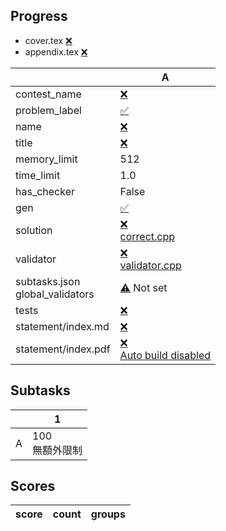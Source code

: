 
## Progress
<!-- progress start -->

- cover.tex [:x:](cover.tex)
- appendix.tex [:x:](appendix.tex)

| | A |
| --- | --- |
| contest_name |  [:x:](pA/problem.json) |
| problem_label |  [:white_check_mark:](pA/problem.json) |
| name |  [:x:](pA/problem.json) |
| title |  [:x:](pA/problem.json) |
| memory_limit |  512 |
| time_limit |  1.0 |
| has_checker |  False |
| gen | [:white_check_mark:](pA/gen) |
| solution | [:x:](pA/solution)<br>[correct.cpp](pA/solution/correct.cpp) |
| validator | [:x:](pA/validator)<br>[validator.cpp](pA/validator/validator.cpp) |
| subtasks.json<br>global_validators |  [:warning:](pA/subtasks.json) Not set |
| tests | [:x:](pA/tests) |
| statement/index.md | [:x:](pA/statement/index.md) |
| statement/index.pdf | [:x:](pA/statement/index.pdf)<br>[Auto build disabled](pA/statement/DISABLE_AUTO_BUILD) |

<!-- progress end -->

## Subtasks
<!-- subtasks start -->

| | 1 |
| --- | --- |
| A | 100<br>無額外限制 |

<!-- subtasks end -->

## Scores
<!-- scores start -->

| score | count | groups |
| --- | --- | --- |

<!-- scores end -->

